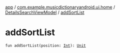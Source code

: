 [app](../../index.md) / [com.example.musicdictionaryandroid.ui.home](../index.md) / [DetailsSearchViewModel](index.md) / [addSortList](./add-sort-list.md)

# addSortList

`fun addSortList(position: `[`Int`](https://kotlinlang.org/api/latest/jvm/stdlib/kotlin/-int/index.html)`): `[`Unit`](https://kotlinlang.org/api/latest/jvm/stdlib/kotlin/-unit/index.html)
